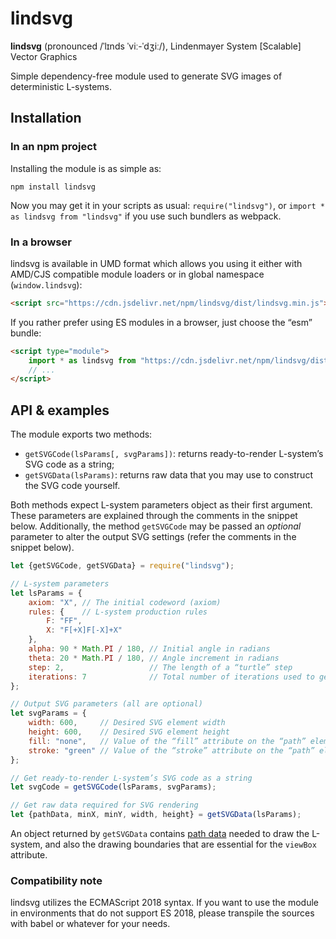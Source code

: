 # lindsvg

**lindsvg** (pronounced /ˈlɪnds ˈviː-ˈdʒiː/), Lindenmayer System \[Scalable\] Vector Graphics

Simple dependency-free module used to generate SVG images of deterministic L-systems.

## Installation

### In an npm project

Installing the module is as simple as:

```
npm install lindsvg
```

Now you may get it in your scripts as usual: `require("lindsvg")`, or `import * as lindsvg from "lindsvg"` if you use such bundlers as webpack.

### In a browser

lindsvg is available in UMD format which allows you using it either with AMD/CJS compatible module loaders or in global namespace (`window.lindsvg`):

```html
<script src="https://cdn.jsdelivr.net/npm/lindsvg/dist/lindsvg.min.js"></script>
```

If you rather prefer using ES modules in a browser, just choose the “esm” bundle:

```html
<script type="module">
    import * as lindsvg from "https://cdn.jsdelivr.net/npm/lindsvg/dist/lindsvg.esm.min.js";
    // ...
</script>
```

## API &amp; examples

The module exports two methods:

* `getSVGCode(lsParams[, svgParams])`: returns ready-to-render L-system’s SVG code as a string;
* `getSVGData(lsParams)`: returns raw data that you may use to construct the SVG code yourself.

Both methods expect L-system parameters object as their first argument. These parameters are explained through the comments in the snippet below. Additionally, the method `getSVGCode` may be passed an _optional_ parameter to alter the output SVG settings (refer the comments in the snippet below).

```javascript
let {getSVGCode, getSVGData} = require("lindsvg");

// L-system parameters
let lsParams = {
    axiom: "X", // The initial codeword (axiom)
    rules: {    // L-system production rules
        F: "FF",
        X: "F[+X]F[-X]+X"
    },
    alpha: 90 * Math.PI / 180, // Initial angle in radians
    theta: 20 * Math.PI / 180, // Angle increment in radians
    step: 2,                   // The length of a “turtle” step
    iterations: 7              // Total number of iterations used to generate the resulting L-system
};

// Output SVG parameters (all are optional)
let svgParams = {
    width: 600,     // Desired SVG element width
    height: 600,    // Desired SVG element height
    fill: "none",   // Value of the “fill” attribute on the “path” element
    stroke: "green" // Value of the “stroke” attribute on the “path” element
};

// Get ready-to-render L-system’s SVG code as a string
let svgCode = getSVGCode(lsParams, svgParams);

// Get raw data required for SVG rendering
let {pathData, minX, minY, width, height} = getSVGData(lsParams);
```

An object returned by `getSVGData` contains [path data](https://www.w3.org/TR/SVG11/paths.html#PathData) needed to draw the L-system, and also the drawing boundaries that are essential for the `viewBox` attribute.

### Compatibility note

lindsvg utilizes the ECMAScript 2018 syntax. If you want to use the module in environments that do not support ES 2018, please transpile the sources with babel or whatever for your needs.
